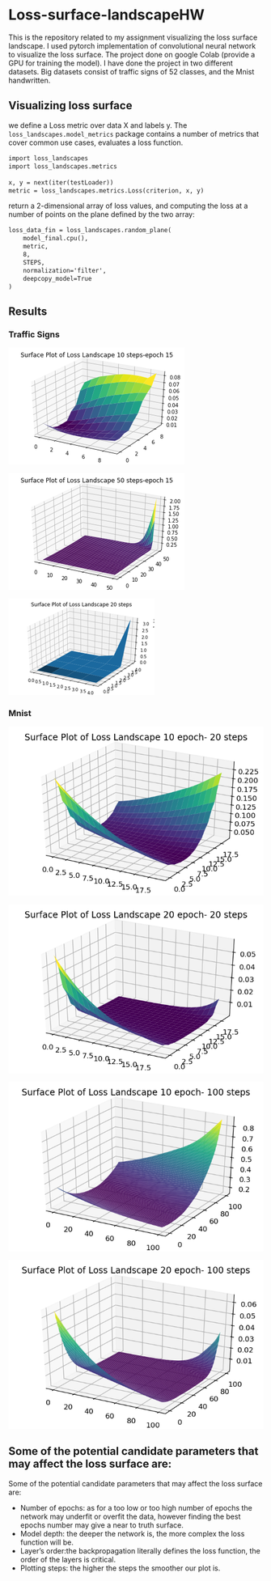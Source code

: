 # Loss-surface-landscapeHW

This is the repository related to my assignment visualizing the loss surface landscape.
I used pytorch implementation of convolutional neural network to visualize the loss surface. The project done on google Colab (provide a GPU for training the model).
I have done the project in two different datasets. Big datasets consist of traffic signs of 52 classes, and the Mnist handwritten. 

## Visualizing loss surface

we define a Loss metric over data X and labels y. The `loss_landscapes.model_metrics` package contains a number of metrics that cover common use cases, evaluates a loss function.
```
import loss_landscapes
import loss_landscapes.metrics

x, y = next(iter(testLoader))
metric = loss_landscapes.metrics.Loss(criterion, x, y)
```  
return a 2-dimensional array of loss values, and computing the loss at a number of points on the plane defined by the two array:
```
loss_data_fin = loss_landscapes.random_plane(
    model_final.cpu(), 
    metric,
    8, 
    STEPS, 
    normalization='filter', 
    deepcopy_model=True
)
```
## Results 
### Traffic Signs
![](./images_result/traffic_signs/10s_15e.png)

![](./images_result/traffic_signs/50s_15e.png)

![](./images_result/traffic_signs/20s_8e.png)


### Mnist
![](./images_result/mnist/10e_20s.png)
  
  
![](./images_result/mnist/20e_20steps.png)

  
![](./images_result/mnist/10e_100s.png)

  
![](./images_result/mnist/100s20_epoch.png)
 
 
## Some of the potential candidate parameters that may affect the loss surface are:
Some of the potential candidate parameters that may affect the loss surface are:
* Number of epochs: as for a too low or too high number of epochs the network may underfit or overfit the data, however finding the best epochs number may give a near to truth surface.
* Model depth: the deeper the network is, the more complex the loss function will be.
* Layer’s order:the backpropagation literally defines the loss function, the order of the layers is critical.
* Plotting steps: the higher the steps the smoother our plot is.

